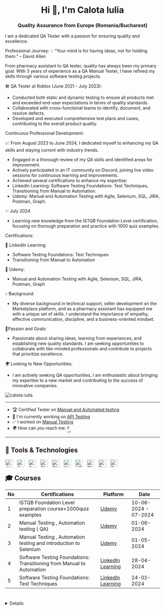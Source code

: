 <h1 align="center">Hi 👋, I'm Calota Iulia</h1> 
<h3 align="center">Quality Assurance from Europe (Romania/Bucharest)</h3>

I  am a dedicated QA Tester with a passion for ensuring quality and excellence.

Professional Journey:
💡 “Your mind is for having ideas, not for holding them.” – David Allen

From pharmacy assistant to QA tester, quality has always been my primary goal. With 3 years of experience as a QA Manual Tester, I have refined my skills through various software testing projects.

🛠 QA Tester at Roblox (June 2021 - July 2023):
- Conducted both static and dynamic testing to ensure all products met and exceeded end-user expectations in terms of quality standards.
- Collaborated with cross-functional teams to identify, document, and resolve defects.
- Developed and executed comprehensive test plans and cases, contributing to the overall product quality.
  
Continuous Professional Development:

📈 From August 2023 to June 2024, I dedicated myself to enhancing my QA skills and staying current with industry trends.
- Engaged in a thorough review of my QA skills and identified areas for improvement.
- Actively participated in an IT community on Discord, joining live video sessions for continuous learning and improvements.
- Achieved several certifications to enhance my expertise:
- LinkedIn Learning: Software Testing Foundations: Test Techniques, Transitioning from Manual to Automation.
- Udemy: Manual and Automation Testing with Agile, Selenium, SQL, JIRA, Postman, Graph.

✨ July 2024
- Learning new knowledge from the ISTQB Foundation Level certification, focusing on thorough preparation and practice with 1000 quiz examples.
  
Certifications:

📜 LinkedIn Learning:
- Software Testing Foundations: Test Techniques
- Transitioning from Manual to Automation

📜 Udemy:
- Manual and Automation Testing with Agile, Selenium, SQL, JIRA, Postman, Graph

✅Background:
- My diverse background in technical support, seller development on the Marketplace platform, and as a pharmacy assistant has equipped me with a unique set of skills. I understand the importance of empathy, effective communication, discipline, and a business-oriented mindset.
  
💖Passion and Goals:

- Passionate about sharing ideas, learning from experiences, and establishing new quality standards. I am seeking opportunities to collaborate with like-minded professionals and contribute to projects that prioritize excellence.

🌍 Looking to New Opportunities: 

- I am actively seeking QA opportunities, I am enthusiastic about bringing my expertise to a new market and contributing to the success of innovative companies.


<p align="left"> <img src="https://komarev.com/ghpvc/?username=calota-iulia&label=Profile%20views&color=0e75b6&style=flat" alt="calota-iulia" /> </p>

------------

- 🏆 Certified Tester on [Manual and Automated testing ](https://github.com/Iulia-Calota/About-me/blob/main/Manual%20and%20Automation%20Testing%20by%20Radu%20Popescu.png)
- 🌱 I'm currently working on [API Testing](https://github.com/Iulia-Calota/Api-testing--Automation-testing)
- ✅ I worked on [Manual Testing](https://github.com/Iulia-Calota/manual-testing-project)
- 🌍 How can you reach me: 
    <a href="https://linkedin.com/in/calota-iulia" target="blank"><img align="center" src="https://raw.githubusercontent.com/rahuldkjain/github-profile-readme-generator/master/src/images/icons/Social/linked-in-alt.svg" alt="calota-iulia" height="25" width="15" /></a>
</p>

----


## 🧰 Tools & Technologies

<img align="left" alt="Jira" width="25px" style="padding-right:10px;" src="https://cdn.jsdelivr.net/gh/devicons/devicon@latest/icons/jira/jira-original.svg" />
<img align="left" alt="Apple" width="25px" style="padding-right:10px;" src="https://cdn.jsdelivr.net/gh/devicons/devicon@latest/icons/apple/apple-original.svg" />
<img align="left" alt="Android" width="25px" style="padding-right:10px;" src="https://cdn.jsdelivr.net/gh/devicons/devicon@latest/icons/android/android-original.svg" />    
<img align="left" alt="Chrome" width="25px" style="padding-right:10px;" src="https://cdn.jsdelivr.net/gh/devicons/devicon@latest/icons/chrome/chrome-original.svg" />       
<img align="left" alt="GitHub" width="25px" style="padding-right:10px;" src="https://cdn.jsdelivr.net/gh/devicons/devicon@latest/icons/github/github-original-wordmark.svg" />     
<img align="left" alt="Visual Studio Code" width="25px" style="padding-right:10px;" src="https://cdn.jsdelivr.net/gh/devicons/devicon@latest/icons/visualstudio/visualstudio-original.svg" />     
<img align="left" alt="HTML" width="25px" style="padding-right:10px;" src="https://cdn.jsdelivr.net/gh/devicons/devicon/icons/html5/html5-plain.svg" />
<img align="left" alt="GIMP" width="25px" style="padding-right:10px;" src="https://cdn.jsdelivr.net/gh/devicons/devicon@latest/icons/gimp/gimp-original.svg" />
<img align="left" alt="Postman" width="25px" style="padding-right:10px;" src="https://cdn.jsdelivr.net/gh/devicons/devicon@latest/icons/postman/postman-original.svg" /> 
<img align="left" alt="Canva" width="25px" style="padding-right:10px;" src="https://cdn.jsdelivr.net/gh/devicons/devicon@latest/icons/canva/canva-original.svg" />
          
<br />



## 🎓 Courses
| No | Certifications |       Platform   |            Date
| -- | ------------------------- | ------------------------ | -------------- |
| 1  | ISTQB Foundation Level preparation course+1000quiz examples |[Udemy](https://www.udemy.com/course/istqb-foundation-level-ctfl-certification/) | 10-06-2024 - 07-2024
| 2  | Manual Testing , Automation testing ( QA) | [Udemy](https://www.udemy.com/course/testare-manuala-si-automata-curs-qa)| 01-06-2024
| 3  |  Manual Testing , Automation testing and introduction to Selenium | [Udemy](https://www.udemy.com/course/manual-software-testing-introducere-in-selenium/) | 01-05-2024
| 4  | Software Testing Foundations: Transitioning from Manual to Automation |[LinkedIn Learning](https://www.linkedin.com/learning/software-testing-foundations-transitioning-from-manual-to-automation/)| 28-04-2024
| 5  | Software Testing Foundations: Test Techniques |[LinkedIn Learning](https://www.linkedin.com/learning/software-testing-foundations-test-techniques/)|24-02-2024


#

 <details>
  Some other facts about me , I like :🪡(crocheting), 🏃, and ✍️ poetry in my free time.


